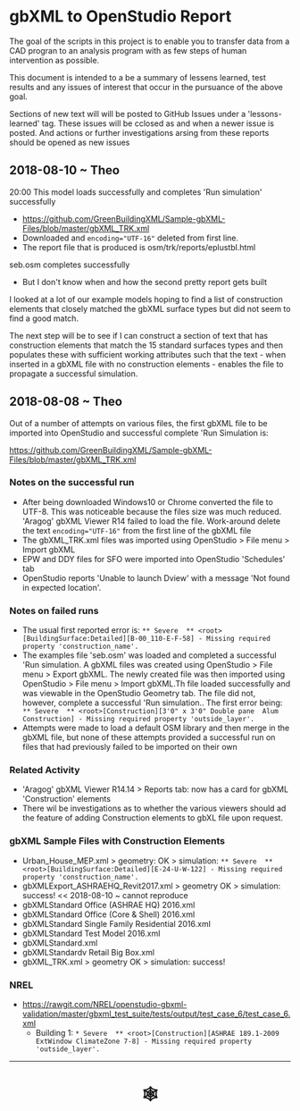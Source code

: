 # gbXML to OpenStudio Report

The goal of the scripts in this project is to enable you to transfer data from a CAD progran to an analysis program with as few steps of human intervention as possible.

This document is intended to a be a summary of lessens learned, test results and any issues of interest that occur in the pursuance of the above goal.

Sections of new text will will be posted to GitHub Issues under a 'lessons-learned' tag. These issues will be cclosed as and when a newer issue is posted. And actions or further investigations arsing from these reports should be opened as new issues

## 2018-08-10 ~ Theo

20:00
This model loads successfully and completes 'Run simulation' successfully
* https://github.com/GreenBuildingXML/Sample-gbXML-Files/blob/master/gbXML_TRK.xml
* Downloaded and ```encoding="UTF-16"``` deleted from first line.
* The report file that is produced is osm/trk/reports/eplustbl.html

seb.osm completes successfully
* But I don't know when and how the second pretty report gets built

I looked at a lot of our example models hoping to find a list of construction elements that closely matched the gbXML surface types but did not seem to find a good match.

The next step will be to see if I can construct a section of text that has construction elements that match the 15 standard surfaces types and then populates these with sufficient working attributes such that the text - when inserted in a gbXML file with no construction elements - enables the file to propagate a successful simulation.



## 2018-08-08 ~ Theo

Out of a number of attempts on various files, the first gbXML file to be imported into OpenStudio and successful complete 'Run Simulation is:

https://github.com/GreenBuildingXML/Sample-gbXML-Files/blob/master/gbXML_TRK.xml

### Notes on the successful run

* After being downloaded Windows10 or Chrome converted the file to UTF-8. This was noticeable because the files size was much reduced. 'Aragog' gbXML Viewer R14 failed to load the file. Work-around delete the text ```encoding="UTF-16"``` from the first line of the gbXML file
* The gbXML_TRK.xml files was imported using OpenStudio > File menu > Import gbXML
* EPW and DDY files for SFO were imported into OpenStudio 'Schedules' tab
* OpenStudio reports 'Unable to launch Dview' with a message 'Not found in expected location'.

### Notes on failed runs
* The usual first reported error is: ```** Severe  ** <root>[BuildingSurface:Detailed][B-00_110-E-F-58] - Missing required property 'construction_name'.```
* The examples file 'seb.osm' was loaded and completed a successful 'Run simulation. A gbXML files was created using OpenStudio > File menu > Export gbXML. The newly created file was then imported using OpenStudio > File menu > Import gbXML.Th file loaded successfully and was viewable in the OpenStudio Geometry tab. The file did not, however, complete a successful 'Run simulation.. The first error being: ```   ** Severe  ** <root>[Construction][3'0" x 3'0" Double pane  Alum Construction] - Missing required property 'outside_layer'.```
* Attempts were made to load a default OSM library and then merge in the gbXML file, but none of these attempts provided a successful run on files that had previously failed to be imported on their own

### Related Activity

* 'Aragog' gbXML Viewer R14.14 > Reports tab: now has a card for gbXML 'Construction' elements
* There wil be investigations as to whether the various viewers should ad the feature of adding Construction elements to gbXL file upon request.



### gbXML Sample Files with Construction Elements

* Urban_House_MEP.xml > geometry: OK > simulation: ```** Severe  ** <root>[BuildingSurface:Detailed][E-24-U-W-122] - Missing required property 'construction_name'.```
* gbXMLExport_ASHRAEHQ_Revit2017.xml > geometry OK > simulation: success! << 2018-08-10 ~ cannot reproduce
* gbXMLStandard Office (ASHRAE HQ) 2016.xml
* gbXMLStandard Office (Core & Shell) 2016.xml
* gbXMLStandard Single Family Residential 2016.xml
* gbXMLStandard Test Model 2016.xml
* gbXMLStandard.xml
* gbXMLStandardv Retail Big Box.xml
* gbXML_TRK.xml > geometry OK > simulation: success!

### NREL

* https://rawgit.com/NREL/openstudio-gbxml-validation/master/gbxml_test_suite/tests/output/test_case_6/test_case_6.xml
	* Building 1: ```* Severe  ** <root>[Construction][ASHRAE 189.1-2009 ExtWindow ClimateZone 7-8] - Missing required property 'outside_layer'.```


***

# <center title="hello!" ><a href=javascript:window.scrollTo(0,0); style=text-decoration:none; > &#x1f578; </a></center>


